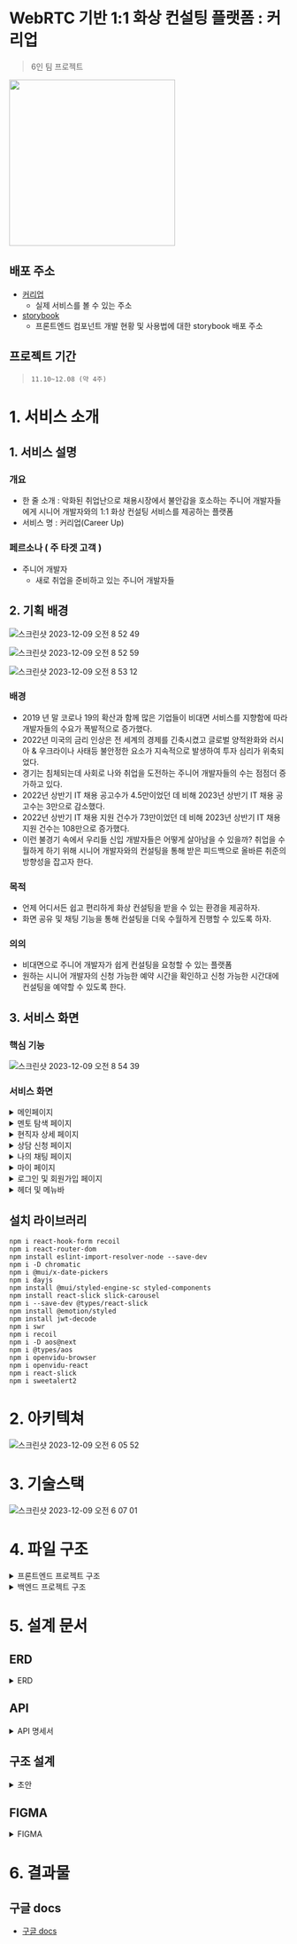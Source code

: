 # WebRTC 기반 1:1 화상 컨설팅 플랫폼 : 커리업
> 6인 팀 프로젝트

<img src='https://github.com/Stendhalsynd/career-up-front/assets/96957774/d0bdbf06-01dd-4deb-bd04-ed69cf3dd16a' width='300' >

## 배포 주소

- [커리업](https://career-up.live/)
  - 실제 서비스를 볼 수 있는 주소
- [storybook](https://6560bd731f7f9e471fc4de1d-hikhaqgkfh.chromatic.com/)
  - 프론트엔드 컴포넌트 개발 현황 및 사용법에 대한 storybook 배포 주소
  
## 프로젝트 기간

> `11.10~12.08 (약 4주)`


# 1. 서비스 소개

## 1. 서비스 설명

### 개요

- 한 줄 소개 : 악화된 취업난으로 채용시장에서 불안감을 호소하는 주니어 개발자들에게 시니어 개발자와의 1:1 화상 컨설팅 서비스를 제공하는 플랫폼
- 서비스 명 : 커리업(Career Up)

### 페르소나 ( 주 타겟 고객 )

- 주니어 개발자
  - 새로 취업을 준비하고 있는 주니어 개발자들

## 2. 기획 배경

![스크린샷 2023-12-09 오전 8 52 49](https://github.com/Stendhalsynd/career-up-front/assets/96957774/9e49a4ee-b8a5-4d28-867d-b2f955f695bd)

![스크린샷 2023-12-09 오전 8 52 59](https://github.com/Stendhalsynd/career-up-front/assets/96957774/bbc6ff33-efcc-486b-b53c-a14ddeb38966)

![스크린샷 2023-12-09 오전 8 53 12](https://github.com/Stendhalsynd/career-up-front/assets/96957774/eb3fab4f-cec4-4f82-bd29-599b50c58df3)

### 배경

- 2019 년 말 코로나 19의 확산과 함께 많은 기업들이 비대면 서비스를 지향함에 따라 개발자들의 수요가 폭발적으로 증가했다.
- 2022년 미국의 금리 인상은 전 세계의 경제를 긴축시켰고 글로벌 양적완화와 러시아 & 우크라이나 사태등 불안정한 요소가 지속적으로 발생하여 투자 심리가 위축되었다.
- 경기는 침체되는데 사회로 나와 취업을 도전하는 주니어 개발자들의 수는 점점더 증가하고 있다.
- 2022년 상반기 IT 채용 공고수가 4.5만이었던 데 비해 2023년 상반기 IT 채용 공고수는 3만으로 감소했다.
- 2022년 상반기 IT 채용 지원 건수가 73만이었던 데 비해 2023년 상반기 IT 채용 지원 건수는 108만으로 증가했다.
- 이런 불경기 속에서 우리들 신입 개발자들은 어떻게 살아남을 수 있을까? 취업을 수월하게 하기 위해 시니어 개발자와의 컨설팅을 통해 받은 피드백으로 올바른 취준의 방향성을 잡고자 한다.

### 목적

- 언제 어디서든 쉽고 편리하게 화상 컨설팅을 받을 수 있는 환경을 제공하자.
- 화면 공유 및 채팅 기능을 통해 컨설팅을 더욱 수월하게 진행할 수 있도록 하자.

### 의의

- 비대면으로 주니어 개발자가 쉽게 컨설팅을 요청할 수 있는 플랫폼
- 원하는 시니어 개발자의 신청 가능한 예약 시간을 확인하고 신청 가능한 시간대에 컨설팅을 예약할 수 있도록 한다.

## 3. 서비스 화면

### 핵심 기능

![스크린샷 2023-12-09 오전 8 54 39](https://github.com/Stendhalsynd/career-up-front/assets/96957774/be08ee2c-ecc7-44df-91e1-2f08a1352a73)

### 서비스 화면

<details>

<summary>메인페이지</summary>


![스크린샷 2023-12-08 오후 7 52 45](https://github.com/Stendhalsynd/career-up-front/assets/96957774/8be686eb-99cd-4036-b3f1-d3ad79ad7835)

![Dec-08-2023 19-53-44](https://github.com/Stendhalsynd/career-up-front/assets/96957774/274516d7-5b38-4853-97ad-9269614580f7)

![스크린샷 2023-12-08 오후 7 54 28](https://github.com/Stendhalsynd/career-up-front/assets/96957774/ab3bff3f-df3b-44cd-a667-670f15cd90c5)

![스크린샷 2023-12-08 오후 7 54 41](https://github.com/Stendhalsynd/career-up-front/assets/96957774/981778ab-9e3d-4a50-be0c-e01237fc5262)

</details>

<details>

<summary>멘토 탐색 페이지</summary>

![Dec-08-2023 19-55-28](https://github.com/Stendhalsynd/career-up-front/assets/96957774/a55f333a-d6f0-46e4-a799-eff07e85e7c2)

</details>

<details>

<summary>현직자 상세 페이지</summary>

![스크린샷 2023-12-08 오후 7 56 26](https://github.com/Stendhalsynd/career-up-front/assets/96957774/fdc73d28-8bd9-45f4-bf4a-75aac44deda9)

</details>

<details>

<summary>상담 신청 페이지</summary>

![Dec-08-2023 19-57-44](https://github.com/Stendhalsynd/career-up-front/assets/96957774/3a143a46-85bf-4928-bfcc-d5bcf65917fe)

</details>

<details>

<summary>나의 채팅 페이지</summary>

![Dec-08-2023 19-58-36](https://github.com/Stendhalsynd/career-up-front/assets/96957774/77f21b69-9e87-4e16-a2f2-3328f2f1fc40)

</details>

<details>

<summary>마이 페이지</summary>

![Dec-09-2023 05-59-44](https://github.com/Stendhalsynd/career-up-front/assets/96957774/964ad67f-69a5-4fd4-8c2d-a4c00d6cf9e7)

</details>

<details>

<summary>로그인 및 회원가입 페이지</summary>

![Dec-09-2023 06-00-58](https://github.com/Stendhalsynd/career-up-front/assets/96957774/84bf0dac-30e0-4d52-a41b-bad3f77ba7cb)

</details>

<details>

<summary>헤더 및 메뉴바</summary>

![Dec-09-2023 06-02-25](https://github.com/Stendhalsynd/career-up-front/assets/96957774/b476d34d-e950-4b23-896d-ecfd844496f7)

</details>

## 설치 라이브러리

```
npm i react-hook-form recoil
npm i react-router-dom
npm install eslint-import-resolver-node --save-dev
npm i -D chromatic
npm i @mui/x-date-pickers
npm i dayjs
npm install @mui/styled-engine-sc styled-components
npm install react-slick slick-carousel
npm i --save-dev @types/react-slick
npm install @emotion/styled
npm install jwt-decode
npm i swr
npm i recoil
npm i -D aos@next
npm i @types/aos
npm i openvidu-browser
npm i openvidu-react
npm i react-slick
npm i sweetalert2

```

# 2. 아키텍쳐

![스크린샷 2023-12-09 오전 6 05 52](https://github.com/Stendhalsynd/career-up-front/assets/96957774/2a5a4ee1-c5c7-446e-8177-546db1aa3121)

# 3. 기술스택

![스크린샷 2023-12-09 오전 6 07 01](https://github.com/Stendhalsynd/career-up-front/assets/96957774/97cd4780-6ec5-49c4-995b-56648324312e)

# 4. 파일 구조

<details>

<summary>프론트엔드 프로젝트 구조</summary>

```
.
├── public
│   └── assets
│       ├── icon
│       ├── image
│       └── lottie
└── src
    ├── app
    │   ├── chat
    │   ├── login
    │   ├── meeting
    │   ├── search
    │   ├── seekerChat
    │   ├── seekers
    │   │   └── edit
    │   ├── signup
    │   ├── workerChat
    │   └── workers
    │       ├── edit
    │       └── info
    ├── chat
    │   └── src
    │       ├── assets
    │       │   └── images
    │       ├── components
    │       │   ├── chat
    │       │   ├── dialog-extension
    │       │   ├── stream
    │       │   └── toolbar
    │       ├── layout
    │       └── models
    ├── components
    │   ├── atoms
    │   │   ├── Avatar
    │   │   ├── Icon
    │   │   ├── Logo
    │   │   ├── Picture
    │   │   └── Text
    │   ├── layout
    │   │   ├── Box
    │   │   ├── Flex
    │   │   └── Grid
    │   ├── molecules
    │   │   ├── Button
    │   │   ├── Calendar
    │   │   ├── DropdownButton
    │   │   ├── Dropzone
    │   │   ├── Header
    │   │   ├── ImagePreview
    │   │   ├── Input
    │   │   ├── InputImages
    │   │   ├── Label
    │   │   ├── SearchInput
    │   │   ├── SideMenu
    │   │   └── TextArea
    │   ├── organisms
    │   │   ├── AlertContainer
    │   │   ├── BasicInfo
    │   │   ├── ChatInfoCard
    │   │   ├── FilterModal
    │   │   ├── Login
    │   │   ├── Main
    │   │   │   ├── ChatInfoContainer
    │   │   │   ├── IntroTextContainer
    │   │   │   ├── ProcessInfoContainer
    │   │   │   ├── PromoteTextContainer
    │   │   │   └── WorkerInfoContainer
    │   │   ├── MentoSearch
    │   │   ├── Signup
    │   │   ├── TodayChatInfo
    │   │   ├── WorkerInfoCard
    │   │   └── WorkerInfoCardSlider
    │   └── templates
    │       ├── Layout
    │       ├── LoginSignupLayout
    │       ├── MainLayout
    │       │   ├── MainBlackBackgroundLayout
    │       │   └── MainBlueBackgroundLayout
    │       ├── MeetingLayout
    │       ├── MyPageLayout
    │       └── WorkerInfoListLayout
    ├── containers
    │   ├── AosContainer
    │   └── FloatingContainer
    ├── lib
    ├── stories
    │   └── assets
    ├── themes
    ├── types
    └── utils
```

</details>

<details>

<summary>백엔드 프로젝트 구조</summary>

```
.
├── build
│   ├── classes
│   │   └── java
│   │       ├── main
│   │       │   └── com
│   │       │       └── careerup
│   │       │           └── careerupspring
│   │       │               ├── config
│   │       │               ├── controller
│   │       │               ├── dto
│   │       │               ├── entity
│   │       │               ├── repository
│   │       │               │   ├── custom
│   │       │               │   └── impl
│   │       │               ├── service
│   │       │               └── util
│   │       └── test
│   │           └── com
│   │               └── careerup
│   │                   └── careerupspring
│   ├── generated
│   │   ├── querydsl
│   │   │   └── com
│   │   │       └── careerup
│   │   │           └── careerupspring
│   │   │               └── entity
│   │   └── sources
│   │       ├── annotationProcessor
│   │       │   └── java
│   │       │       └── main
│   │       └── headers
│   │           └── java
│   │               ├── main
│   │               └── test
│   ├── resources
│   │   └── main
│   │       └── ssl
│   └── tmp
│       ├── compileJava
│       │   └── compileTransaction
│       │       ├── backup-dir
│       │       └── stash-dir
│       └── compileTestJava
│           └── compileTransaction
│               ├── backup-dir
│               └── stash-dir
├── gradle
│   └── wrapper
└── src
    ├── main
    │   ├── java
    │   │   └── com
    │   │       └── careerup
    │   │           └── careerupspring
    │   │               ├── config
    │   │               ├── controller
    │   │               ├── dto
    │   │               ├── entity
    │   │               ├── repository
    │   │               │   ├── custom
    │   │               │   └── impl
    │   │               ├── service
    │   │               └── util
    │   └── resources
    │       └── ssl
    └── test
        └── java
            └── com
                └── careerup
                    └── careerupspring
```

</details>

# 5. 설계 문서

## ERD

<details>

<summary>ERD</summary>

![ERD](https://github.com/Stendhalsynd/career-up-front/assets/96957774/ba157ad5-0694-4dd2-9140-1b32f44742ba)

</details>

## API

<details>

<summary>API 명세서</summary>

![스크린샷 2023-12-09 오전 8 41 01](https://github.com/Stendhalsynd/career-up-front/assets/96957774/f619f011-90b5-49e2-9fc5-2d97f5d04093)

![스크린샷 2023-12-09 오전 8 41 19](https://github.com/Stendhalsynd/career-up-front/assets/96957774/75a2404c-17b4-4c2d-9d10-3ead235a4632)

</details>

## 구조 설계

<details>

<summary>초안</summary>

![스크린샷 2023-12-09 오전 8 42 15](https://github.com/Stendhalsynd/career-up-front/assets/96957774/8c4c156c-ed9b-4e26-9bc9-f4c9566b9c23)

![스크린샷 2023-12-09 오전 8 42 23](https://github.com/Stendhalsynd/career-up-front/assets/96957774/1f8f8aa0-6c88-4b4c-bde0-81f61926e43f)

![스크린샷 2023-12-09 오전 8 42 33](https://github.com/Stendhalsynd/career-up-front/assets/96957774/1574b9b0-ae9d-479d-8002-0b59c7133c47)

![스크린샷 2023-12-09 오전 8 42 44](https://github.com/Stendhalsynd/career-up-front/assets/96957774/40bcdd87-ae64-4ffd-b4c5-07ae9f8af6da)

![스크린샷 2023-12-09 오전 8 42 51](https://github.com/Stendhalsynd/career-up-front/assets/96957774/5b25ef45-fcc3-48ad-b2e6-6ee28306d34e)

![스크린샷 2023-12-09 오전 8 43 01](https://github.com/Stendhalsynd/career-up-front/assets/96957774/11fc6cb3-49ff-41ba-9158-c958eb6df89b)

![스크린샷 2023-12-09 오전 8 43 10](https://github.com/Stendhalsynd/career-up-front/assets/96957774/9b9d5832-e21b-43a9-a815-5be1227e63e1)

![스크린샷 2023-12-09 오전 8 43 18](https://github.com/Stendhalsynd/career-up-front/assets/96957774/c9c41e29-75d9-4647-8114-533cdee311d6)

![스크린샷 2023-12-09 오전 8 43 24](https://github.com/Stendhalsynd/career-up-front/assets/96957774/41bde615-1e28-4125-baa8-6271de58415e)

![스크린샷 2023-12-09 오전 8 43 32](https://github.com/Stendhalsynd/career-up-front/assets/96957774/f915a031-9d0a-45a1-9386-1d65f80e3052)

</details>

## FIGMA

<details>

<summary>FIGMA</summary>

![스크린샷 2023-12-09 오전 8 46 49](https://github.com/Stendhalsynd/career-up-front/assets/96957774/ef4c4da4-b610-408e-8718-f6599f7c1a41)

- [figma 링크](https://www.figma.com/file/8lfhRkMWCfu8cdw2kosBh6/%EC%BB%A4%EB%A6%AC%EC%97%85?type=design&node-id=197%3A7004&mode=design&t=6YSa5QYmSsrkqLeA-1) 

</details>

# 6. 결과물

## 구글 docs

- [구글 docs](https://docs.google.com/presentation/d/1Zgn1n2KTRaX6ByIlt9NxvSKjvj7m_O1HeOu9z22PmoE/edit?usp=sharing)
